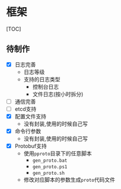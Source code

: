 # 框架

[TOC]

## 待制作

- [x] 日志完善
	- 日志等级
	- 支持的日志类型
		- 控制台日志
		- 文件日志(按小时拆分)
- [ ] 通信完善
- [ ] etcd支持
- [x] 配置文件支持
	- 没有封装,使用的时候自己写
- [x] 命令行参数
	- 没有封装,使用的时候自己写
- [x] Protobuf支持
	- 使用`pproto`目录下的任意脚本
		- `gen_proto.bat`
		- `gen_proto.ps1`
		- `gen_proto.sh`
	- 修改对应脚本的参数生成`proto`代码文件
